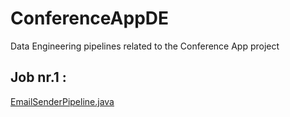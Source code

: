 # ConferenceAppDE
Data Engineering pipelines related to the Conference App project


## Job nr.1 :

<a href="https://github.com/DEP3-Crystal/ConferenceAppDE/tree/src/main/java/com/crystal/jobs/pipeline_jobs/EmailSenderPipeline.java">
EmailSenderPipeline.java

</a>
